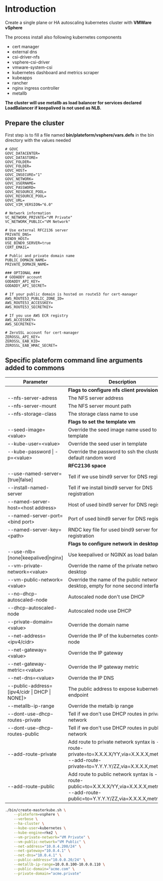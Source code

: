 # Introduction

Create a single plane or HA autoscaling kubernetes cluster with **VMWare vSphere**

The process install also following kubernetes components

* cert manager
* external dns
* csi-driver-nfs
* vsphere-csi-driver
* vmware-system-csi
* kubernetes dashboard and metrics scraper
* kubeapps
* rancher
* nginx ingress controller
* metallb

**The cluster will use metallb as load balancer for services declared LoadBalancer if keepalived is not used as NLB.**

## Prepare the cluster

First step is to fill a file named **bin/plateform/vsphere/vars.defs** in the bin directory with the values needed

```
# GOVC 
GOVC_DATACENTER=
GOVC_DATASTORE=
GOVC_FOLDER=
GOVC_FOLDER=
GOVC_HOST=
GOVC_INSECURE="1"
GOVC_NETWORK=
GOVC_USERNAME=
GOVC_PASSWORD=
GOVC_RESOURCE_POOL=
GOVC_RESOURCE_POOL=
GOVC_URL=
GOVC_VIM_VERSION="6.0"

# Network information
VC_NETWORK_PRIVATE="VM Private"
VC_NETWORK_PUBLIC="VM Network"

# Use external RFC2136 server
PRIVATE_DNS=
BIND9_HOST=
USE_BIND9_SERVER=true
CERT_EMAIL=

# Public and private domain name
PUBLIC_DOMAIN_NAME=
PRIVATE_DOMAIN_NAME=

### OPTIONAL ###
# GODADDY account
GODADDY_API_KEY=
GODADDY_API_SECRET=

# If your public domain is hosted on route53 for cert-manager
AWS_ROUTE53_PUBLIC_ZONE_ID=
AWS_ROUTE53_ACCESSKEY=
AWS_ROUTE53_SECRETKEY=

# If you use AWS ECR registry
AWS_ACCESSKEY=
AWS_SECRETKEY=

# ZeroSSL account for cert-manager
ZEROSSL_API_KEY=
ZEROSSL_EAB_KID=
ZEROSSL_EAB_HMAC_SECRET=

```

## Specific plateform command line arguments added to commons

| Parameter | Description | Default |
| --- | --- |--- |
| | **Flags to configure nfs client provisionner** | |
| --nfs-server-adress | The NFS server address | ${NFS_SERVER_ADDRESS} |
| --nfs-server-mount | The NFS server mount path | ${NFS_SERVER_PATH} |
| --nfs-storage-class | The storage class name to use | ${NFS_STORAGE_CLASS} |
| | **Flags to set the template vm** | |
| --seed-image=\<value\> | Override the seed image name used to create template | ${SEED_IMAGE} |
| --kube-user=\<value\> | Override the seed user in template | ${KUBERNETES_USER} |
| --kube-password \| -p=\<value\> | Override the password to ssh the cluster VM, default random word | |
| | **RFC2136 space** | |
| --use-named-server=[true\|false] | Tell if we use bind9 server for DNS registration | ${USE_BIND9_SERVER} |
| --install-named-server | Tell if we install bind9 server for DNS registration | ${INSTALL_BIND9_SERVER} |
| --named-server-host=\<host address\> | Host of used bind9 server for DNS registration | ${BIND9_HOST} |
| --named-server-port=\<bind port\> | Port of used bind9 server for DNS registration | ${BIND9_PORT} |
| --named-server-key=\<path\> | RNDC key file for used bind9 server for DNS registration | ./etc/bind/rndc.key |
| | **Flags to configure network in desktop** | |
| --use-nlb=[none\|keepalived\|nginx] | Use keepalived or NGINX as load balancer | |
| --vm-private-network=\<value\> | Override the name of the private network in desktop | ${VC_NETWORK_PRIVATE} |
| --vm-public-network=\<value\> | Override the name of the public network in desktop, empty for none second interface | ${VC_NETWORK_PUBLIC} |
| --no-dhcp-autoscaled-node | Autoscaled node don't use DHCP | ${SCALEDNODES_DHCP} |
| --dhcp-autoscaled-node | Autoscaled node use DHCP | ${SCALEDNODES_DHCP} |
| --private-domain=\<value\> | Override the domain name | ${PRIVATE_DOMAIN_NAME} |
| --net-address=\<ipv4/cidr\> | Override the IP of the kubernetes control plane node | ${PRIVATE_IP}/${PRIVATE_MASK_CIDR} |
| --net-gateway=\<value\> | Override the IP gateway | ${PRIVATE_GATEWAY} |
| --net-gateway-metric=\<value\> | Override the IP gateway metric | ${PRIVATE_GATEWAY_METRIC} |
| --net-dns=\<value\> | Override the IP DNS | ${PRIVATE_DNS} |
| --public-address=[ipv4/cidr \| DHCP \| NONE]> | The public address to expose kubernetes endpoint | ${PUBLIC_IP} |
| --metallb-ip-range | Override the metalb ip range | ${METALLB_IP_RANGE} |
| --dont-use-dhcp-routes-private | Tell if we don't use DHCP routes in private network | ${USE_DHCP_ROUTES_PRIVATE} |
| --dont-use-dhcp-routes-public | Tell if we don't use DHCP routes in public network | ${USE_DHCP_ROUTES_PUBLIC} |
| --add-route-private | Add route to private network syntax is --add-route-private=to=X.X.X.X/YY,via=X.X.X.X,metric=100 --add-route-private=to=Y.Y.Y.Y/ZZ,via=X.X.X.X,metric=100 | ${NETWORK_PRIVATE_ROUTES[@]} |
| --add-route-public | Add route to public network syntax is --add-route-public=to=X.X.X.X/YY,via=X.X.X.X,metric=100 --add-route-public=to=Y.Y.Y.Y/ZZ,via=X.X.X.X,metric=100 | ${NETWORK_PUBLIC_ROUTES[@]} |

```bash
./bin/create-masterkube.sh \
    --plateform=vsphere \
    --verbose \
    --ha-cluster \
    --kube-user=kubernetes \
    --kube-engine=rke2 \
    --vm-private-network="VM Private" \
    --vm-public-network="VM Public" \
    --net-address="10.0.4.200/24" \
    --net-gateway="10.0.4.1" \
    --net-dns="10.0.4.1" \
    --public-address="10.0.0.20/24" \
    --metallb-ip-range=10.0.0.100-10.0.0.110 \
    --public-domain="acme.com" \
    --private-domain="acme.private"
```
